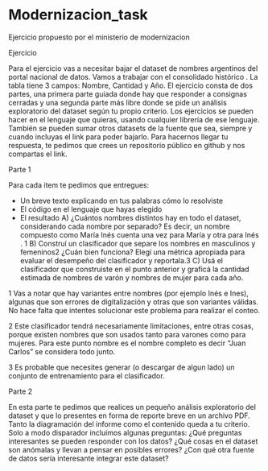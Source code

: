 # Modernizacion_task
Ejercicio propuesto por el ministerio de modernizacion

Ejercicio

Para el ejercicio vas a necesitar bajar el dataset de nombres argentinos del portal nacional de
datos. Vamos a trabajar con el consolidado histórico . La tabla tiene 3 campos: Nombre,
Cantidad y Año.
El ejercicio consta de dos partes, una primera parte guiada donde hay que responder a
consignas cerradas y una segunda parte más libre donde se pide un análisis exploratorio del
dataset según tu propio criterio.
Los ejercicios se pueden hacer en el lenguaje que quieras, usando cualquier librería de ese
lenguaje. También se pueden sumar otros datasets de la fuente que sea, siempre y cuando
incluyas el link para poder bajarlo.
Para hacernos llegar tu respuesta, te pedimos que crees un repositorio público en github y nos
compartas el link.


Parte 1

Para cada item te pedimos que entregues:
- Un breve texto explicando en tus palabras cómo lo resolviste
- El código en el lenguaje que hayas elegido
- El resultado
A) ¿Cuántos nombres distintos hay en todo el dataset, considerando cada nombre por
separado? Es decir, un nombre compuesto como María Inés cuenta una vez para María
y otra para Inés . 1
B) Construí un clasificador que separe los nombres en masculinos y femeninos2 ¿Cuán
bien funciona? Elegí una métrica apropiada para evaluar el desempeño del clasificador
y reportala.3
C) Usá el clasificador que construiste en el punto anterior y graficá la cantidad estimada de
nombres de varón y nombres de mujer para cada año.

1 Vas a notar que hay variantes entre nombres (por ejemplo Inés e Ines), algunas que son errores de
digitalización y otras que son variantes válidas. No hace falta que intentes solucionar este problema para
realizar el conteo.

2 Este clasificador tendrá necesariamente limitaciones, entre otras cosas, porque existen nombres que
son usados tanto para varones como para mujeres. Para este punto nombre es el nombre completo es
decir “Juan Carlos” se considera todo junto.

3 Es probable que necesites generar (o descargar de algun lado) un conjunto de entrenamiento para el
clasificador.


Parte 2

En esta parte te pedimos que realices un pequeño análisis exploratorio del dataset y que lo
presentes en forma de reporte breve en un archivo PDF. Tanto la diagramación del informe
como el contenido queda a tu criterio. Solo a modo disparador incluímos algunas preguntas:
¿Qué preguntas interesantes se pueden responder con los datos? ¿Qué cosas en el dataset
son anómalas y llevan a pensar en posibles errores? ¿Con qué otra fuente de datos sería
interesante integrar este dataset?
